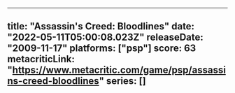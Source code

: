 
---
title: "Assassin's Creed: Bloodlines"
date: "2022-05-11T05:00:08.023Z"
releaseDate: "2009-11-17"
platforms: ["psp"]
score: 63
metacriticLink: "https://www.metacritic.com/game/psp/assassins-creed-bloodlines"
series: []
---
